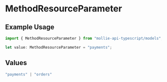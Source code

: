 # MethodResourceParameter

## Example Usage

```typescript
import { MethodResourceParameter } from "mollie-api-typescript/models";

let value: MethodResourceParameter = "payments";
```

## Values

```typescript
"payments" | "orders"
```